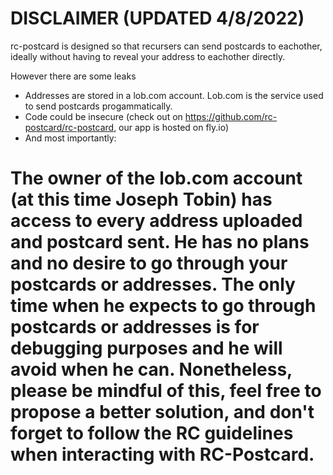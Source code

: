# DISCLAIMER (UPDATED 4/8/2022)

rc-postcard is designed so that recursers can send postcards to eachother, ideally without having to reveal your address to eachother directly.

However there are some leaks
- Addresses are stored in a lob.com account. Lob.com is the service used to send postcards progammatically.
- Code could be insecure (check out on https://github.com/rc-postcard/rc-postcard, our app is hosted on fly.io)
- And most importantly:
# The owner of the lob.com account (at this time Joseph Tobin) has access to every address uploaded and postcard sent. He has no plans and no desire to go through your postcards or addresses. The only time when he expects to go through postcards or addresses is for debugging purposes and he will avoid when he can. Nonetheless, please be mindful of this, feel free to propose a better solution, and don't forget to follow the RC guidelines when interacting with RC-Postcard.

